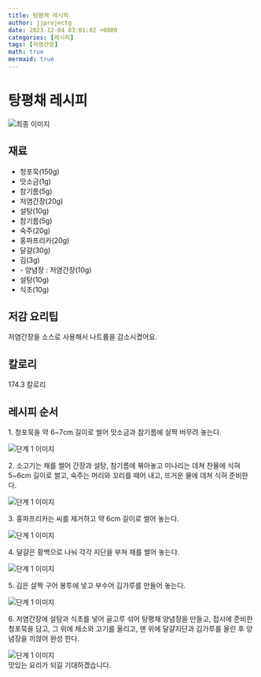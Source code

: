 ```yaml
---
title: 탕평채 레시피
author: jjprojectg
date: 2023-12-04 03:01:02 +0000
categories: [레시피]
tags: [저염간장]
math: true
mermaid: true
---
```

<meta name="og:type" content="website"/>
<meta charset="UTF-8"/>
<div class="header">
  <h1>탕평채 레시피</h1>
</div>

<div class="container my-4">
  <div class="row">
    <div class="col-12 col-md-6">
      <div class="recipe-image">
        <img src="http://www.foodsafetykorea.go.kr/uploadimg/cook/10_00529_2.png" class="step-image" alt="최종 이미지"/>
      </div>
    </div>
    <div class="col-12 col-md-6">
      <div class="ingredients">
        <h2>재료</h2>
        <ul class="card">
          <li> 청포묵(150g) </li>
          <li>  맛소금(1g) </li>
          <li>  참기름(5g) </li>
          <li> 저염간장(20g) </li>
          <li>  설탕(10g) </li>
          <li>  참기름(5g) </li>
          <li> 숙주(20g) </li>
          <li>  홍파프리카(20g) </li>
          <li>  달걀(30g) </li>
          <li>  김(3g) </li>
          <li> - 양념장 : 저염간장(10g) </li>
          <li>  설탕(10g) </li>
          <li>  식초(10g) </li>
</ul>
      </div>
    </div>
    <div class="col-12 col-md-6">
      <div class="ingredients">
        <h2>저감 요리팁</h2>
        <div class="card"> 
          <p>
            저염간장을 소스로 사용해서 나트륨을 감소시켰어요.
          </p>
        </div>
      </div>
      <div class="ingredients">
        <h2>칼로리</h2>
        <div class="card"> 
          <p>
            174.3 칼로리
          </p>
        </div>
      </div>
    </div>
  </div>

  <h2 class="my-4">레시피 순서</h2>
  <div class="card recipe-card">
    <div class="card-body recipe-step">
      <p class="card-text step-description">1. 청포묵을 약 6~7cm 길이로 썰어
맛소금과 참기름에 살짝 버무려 놓는다.</p>
      <img src="http://www.foodsafetykorea.go.kr/uploadimg/cook/20_00529_1.png" alt="단계 1 이미지" class="step-image"/>
    </div>
  </div>
  <div class="card recipe-card">
    <div class="card-body recipe-step">
      <p class="card-text step-description">2. 소고기는 채를 썰어 간장과 설탕,
참기름에 볶아놓고 미나리는 데쳐
찬물에 식혀 5~6cm 길이로 썰고,
숙주는 머리와 꼬리를 떼어 내고,
뜨거운 물에 데쳐 식혀 준비한다.</p>
      <img src="http://www.foodsafetykorea.go.kr/uploadimg/cook/20_00529_2.png" alt="단계 1 이미지" class="step-image"/>
    </div>
  </div>
  <div class="card recipe-card">
    <div class="card-body recipe-step">
      <p class="card-text step-description">3. 홍파프리카는 씨를 제거하고 약 6cm
길이로 썰어 놓는다.</p>
      <img src="http://www.foodsafetykorea.go.kr/uploadimg/cook/20_00529_3.png" alt="단계 1 이미지" class="step-image"/>
    </div>
  </div>
  <div class="card recipe-card">
    <div class="card-body recipe-step">
      <p class="card-text step-description">4. 달걀은 황백으로 나눠 각각 지단을
부쳐 채를 썰어 놓는다.</p>
      <img src="http://www.foodsafetykorea.go.kr/uploadimg/cook/20_00529_4.png" alt="단계 1 이미지" class="step-image"/>
    </div>
  </div>
  <div class="card recipe-card">
    <div class="card-body recipe-step">
      <p class="card-text step-description">5. 김은 살짝 구어 봉투에 넣고 부수어
김가루를 만들어 놓는다.</p>
      <img src="http://www.foodsafetykorea.go.kr/uploadimg/cook/20_00529_5.png" alt="단계 1 이미지" class="step-image"/>
    </div>
  </div>
  <div class="card recipe-card">
    <div class="card-body recipe-step">
      <p class="card-text step-description">6. 저염간장에 설탕과 식초를 넣어 골고루
섞어 탕평채 양념장을 만들고, 접시에
준비한 청포묵을 담고, 그 위에 채소와
고기를 올리고, 맨 위에 달걀지단과
김가루를 올린 후 양념장을 끼얹어 완성
한다.</p>
      <img src="http://www.foodsafetykorea.go.kr/uploadimg/cook/20_00529_6.png" alt="단계 1 이미지" class="step-image"/>
    </div>
  </div>

</div>
맛있는 요리가 되길 기대하겠습니다.
